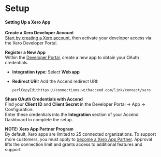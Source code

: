 # Setup

#### **Setting Up a Xero App**

**Create a Xero Developer Account**\
[Start by creating a Xero account](https://www.xero.com/us/signup/developers/), then activate your developer access via the Xero Developer Portal.

**Register a New App**\
Within the [Developer Portal](https://developer.xero.com/), create a new app to obtain your OAuth credentials.

* **Integration type:** Select **Web app**
*   **Redirect URI:** Add the Accend redirect URI:

    ```
    perlCopyEdithttps://connections.withaccend.com/link/connect/xero
    ```

**Share OAuth Credentials with Accend**\
Find your **Client ID** and **Client Secret** in the Developer Portal -> App -> Configuration.\
Enter these credentials into the **Integration** section of your Accend Dashboard to complete the setup.



**NOTE: Xero App Partner Program**\
By default, Xero apps are limited to 25 connected organizations. To support more customers, you must apply to [become a Xero App Partner](https://developer.xero.com/documentation/xero-app-store/app-partner-guides/become-an-app-partner/). Approval lifts the connection limit and grants access to additional features and support.
